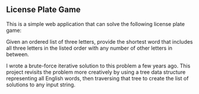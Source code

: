 ## License Plate Game

This is a simple web application that can solve the following license plate game:

Given an ordered list of three letters, provide the shortest word that includes all three letters in the listed order with any number of other letters in between.

I wrote a brute-force iterative solution to this problem a few years ago. This project revisits the problem more creatively by using a tree data structure representing all English words, then traversing that tree to create the list of solutions to any input string.
